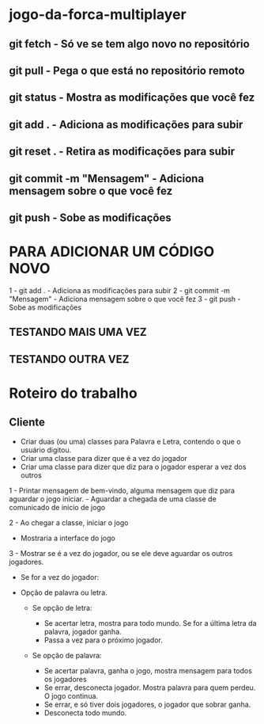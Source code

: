 # jogo-da-forca-multiplayer

## git fetch - Só ve se tem algo novo no repositório

## git pull - Pega o que está no repositório remoto

## git status - Mostra as modificações que você fez

## git add . - Adiciona as modificações para subir

## git reset . - Retira as modificações para subir

## git commit -m "Mensagem" - Adiciona mensagem sobre o que você fez

## git push - Sobe as modificações

# PARA ADICIONAR UM CÓDIGO NOVO

1 - git add . - Adiciona as modificações para subir
2 - git commit -m "Mensagem" - Adiciona mensagem sobre o que você fez
3 - git push - Sobe as modificações

## TESTANDO MAIS UMA VEZ

## TESTANDO OUTRA VEZ

# Roteiro do trabalho

## Cliente

- Criar duas (ou uma) classes para Palavra e Letra, contendo o que o usuário digitou.
- Criar uma classe para dizer que é a vez do jogador
- Criar uma classe para dizer que diz para o jogador esperar a vez dos outros

1 - Printar mensagem de bem-vindo, alguma mensagem que diz para aguardar o jogo iniciar. - Aguardar a chegada de uma classe de comunicado de inicio de jogo

2 - Ao chegar a classe, iniciar o jogo

- Mostraria a interface do jogo

3 - Mostrar se é a vez do jogador, ou se ele deve aguardar os outros jogadores.

- Se for a vez do jogador:
- Opção de palavra ou letra.

  - Se opção de letra:
    - Se acertar letra, mostra para todo mundo. Se for a última letra da palavra, jogador ganha.
    - Passa a vez para o próximo jogador.

  - Se opção de palavra:
    - Se acertar palavra, ganha o jogo, mostra mensagem para todos os jogadores
    - Se errar, desconecta jogador. Mostra palavra para quem perdeu. O jogo continua.
    - Se errar, e só tiver dois jogadores, o jogador que sobrar ganha.
    - Desconecta todo mundo.
